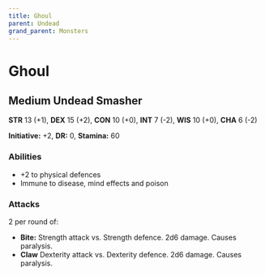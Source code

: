 ```yaml
---
title: Ghoul
parent: Undead
grand_parent: Monsters
---
```


# Ghoul

## Medium Undead Smasher
**STR** 13 (+1), **DEX** 15 (+2), **CON** 10 (+0), **INT** 7 (-2), **WIS** 10 (+0), **CHA** 6 (-2)

**Initiative:** +2, **DR:** 0, **Stamina:** 60

### Abilities
* +2 to physical defences
* Immune to disease, mind effects and poison

### Attacks
2 per round of:
* **Bite:** Strength attack vs. Strength defence. 2d6 damage. Causes paralysis.
* **Claw** Dexterity attack vs. Dexterity defence. 2d6 damage. Causes paralysis.
